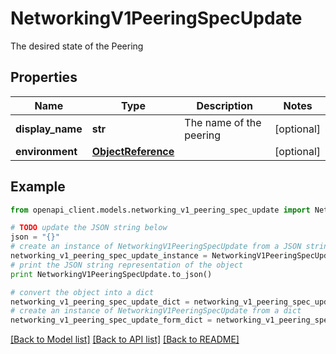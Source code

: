 # NetworkingV1PeeringSpecUpdate

The desired state of the Peering

## Properties
Name | Type | Description | Notes
------------ | ------------- | ------------- | -------------
**display_name** | **str** | The name of the peering | [optional] 
**environment** | [**ObjectReference**](ObjectReference.md) |  | [optional] 

## Example

```python
from openapi_client.models.networking_v1_peering_spec_update import NetworkingV1PeeringSpecUpdate

# TODO update the JSON string below
json = "{}"
# create an instance of NetworkingV1PeeringSpecUpdate from a JSON string
networking_v1_peering_spec_update_instance = NetworkingV1PeeringSpecUpdate.from_json(json)
# print the JSON string representation of the object
print NetworkingV1PeeringSpecUpdate.to_json()

# convert the object into a dict
networking_v1_peering_spec_update_dict = networking_v1_peering_spec_update_instance.to_dict()
# create an instance of NetworkingV1PeeringSpecUpdate from a dict
networking_v1_peering_spec_update_form_dict = networking_v1_peering_spec_update.from_dict(networking_v1_peering_spec_update_dict)
```
[[Back to Model list]](../ccloud/README.md#documentation-for-models) [[Back to API list]](../ccloud/README.md#documentation-for-api-endpoints) [[Back to README]](../ccloud/README.md)


